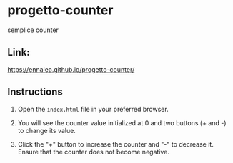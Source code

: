# progetto-counter
 semplice counter

 ## Link: 
 https://ennalea.github.io/progetto-counter/

 ## Instructions

1. Open the `index.html` file in your preferred browser.

2. You will see the counter value initialized at 0 and two buttons (+ and -) to change its value.

3. Click the "+" button to increase the counter and "-" to decrease it. Ensure that the counter does not become negative.

